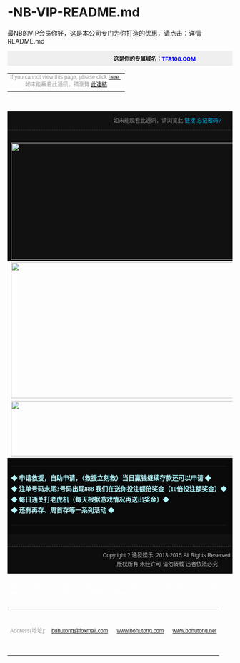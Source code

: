 # -NB-VIP-README.md
最NB的VIP会员你好，这是本公司专门为你打造的优惠，请点击：详情README.md
<style type="text/css">
</style><div><div><div style="PADDING-BOTTOM: 8px; PADDING-LEFT: 8px; PADDING-RIGHT: 8px; BACKGROUND: #efefef; FONT-SIZE: 12px; PADDING-TOP: 8px">&nbsp; &nbsp; &nbsp; &nbsp; &nbsp; &nbsp; &nbsp; &nbsp; &nbsp; &nbsp; &nbsp; &nbsp; &nbsp; &nbsp; &nbsp; &nbsp; &nbsp; &nbsp; &nbsp; &nbsp; &nbsp; &nbsp; &nbsp; &nbsp; &nbsp; &nbsp; &nbsp; &nbsp; &nbsp; &nbsp; &nbsp; &nbsp; &nbsp; &nbsp;&nbsp;<b>这是你的专属域名：<font color="#0000ff">TFA108.COM</font></b></div>
<table cellspacing="0" cellpadding="0" width="100%">
  <tbody>
  <tr>
    <td style="FONT-FAMILY: Arial; COLOR: #999999; FONT-SIZE: 12px" class="linkformatter" align="middle">If you cannot view this page, please 
      click <a href="http://tfa108.om/" se_prerender_url="loading">here 
      </a>&nbsp; <br>如未能觀看此通訊，請瀏覽 <a href="http://tfa108.om/">此連結 </a></td></tr>
  <tr>
    <td style="FONT-FAMILY: Arial; COLOR: #999999; FONT-SIZE: 12px" class="linkformatter" align="middle"><a href="http://tfa108.om/"></a></td></tr></tbody></table></div>
<div></div>
<div><font color="white" size="1">ul0m5</font>
<table border="0" cellspacing="0" cellpadding="0" width="700" align="center">
  <tbody>
  <tr>
    <td style="BORDER-BOTTOM: #414141 1px dashed; PADDING-BOTTOM: 10px; LINE-HEIGHT: 20px; PADDING-LEFT: 20px; PADDING-RIGHT: 20px; FONT-FAMILY: Arial, Helvetica, sans-serif; COLOR: #8d8d8d; FONT-SIZE: 12px; PADDING-TOP: 10px" bgcolor="#111111" align="middle">
      <div align="center">如未能观看此通讯，请浏览此 <a style="COLOR: #00b7f3; TEXT-DECORATION: none" href="http://WWW.TFA108.COM" se_prerender_url="complete">链接 忘记密码? </a></div></td></tr>
  <tr>
    <td bgcolor="#111111">&nbsp;&nbsp;&nbsp;&nbsp;&nbsp;&nbsp;&nbsp;&nbsp;&nbsp;&nbsp;&nbsp;&nbsp;&nbsp;&nbsp;&nbsp;&nbsp;&nbsp;&nbsp;&nbsp;&nbsp;&nbsp;&nbsp;&nbsp;&nbsp;&nbsp;&nbsp;&nbsp;&nbsp;&nbsp;&nbsp;&nbsp;&nbsp;&nbsp;&nbsp;&nbsp;&nbsp;&nbsp;&nbsp;&nbsp;&nbsp;&nbsp;&nbsp;&nbsp;&nbsp;&nbsp;&nbsp;&nbsp;&nbsp;&nbsp;&nbsp;&nbsp;&nbsp;&nbsp;&nbsp;&nbsp;&nbsp;&nbsp;&nbsp;&nbsp;&nbsp; &nbsp; &nbsp; &nbsp; &nbsp; &nbsp;</td></tr>
  <tr>
    <td bgcolor="#111111"><a href="http://WWW.TFA108.COM"><img style="BORDER-BOTTOM: 0px; BORDER-LEFT: 0px; VERTICAL-ALIGN: top; BORDER-TOP: 0px; BORDER-RIGHT: 0px" border="0" src="http://a3.qpic.cn/psb?/V10tiNcq2wCfQM/yPGFg.7k9oCsqiIK1tLIXowjW9QPk6gfPLwdYDkpvrA!/b/dIIBAAAAAAAA&amp;bo=vAIGAQAAAAAFAJo!&amp;rf=viewer_4" width="700" height="262"> </a></td></tr>
  <tr>
    <td><a href="http://WWW.TFA108.COM"><img style="BORDER-BOTTOM: 0px; BORDER-LEFT: 0px; VERTICAL-ALIGN: top; BORDER-TOP: 0px; BORDER-RIGHT: 0px" border="0" src="http://a1.qpic.cn/psb?/V10tiNcq2wCfQM/OORvtuLE8cMuywfxjea14nZPAE3q5ZfrAEHYw3HjyKg!/b/dG4BAAAAAAAA&amp;bo=vAIwAQAAAAAFAKw!&amp;rf=viewer_4" width="700" height="304"> </a></td></tr>
  <tr>
    <td><a href="http://WWW.TFA108.COM"><img style="BORDER-BOTTOM: 0px; BORDER-LEFT: 0px; WIDTH: 700px; HEIGHT: 124px; VERTICAL-ALIGN: top; BORDER-TOP: 0px; BORDER-RIGHT: 0px" border="0" src="http://a1.qpic.cn/psb?/V10tiNcq2wCfQM/SdbaNtq2lhmoXBGbhuwrxMF4*RFWN8rwFS2UDUMUtrQ!/b/dG4BAAAAAAAA&amp;bo=vAJ8AAAAAAADAOc!&amp;rf=viewer_4" width="700" height="124" modifysize="100%" diffpixels="25px"> </a></td></tr>
  <tr>
    <td bgcolor="#0a0a0a" align="middle">
      <table border="0" cellspacing="0" cellpadding="0" width="697">
        <tbody>
        <tr>
          <td style="PADDING-BOTTOM: 20px; LINE-HEIGHT: 24px; PADDING-LEFT: 0px; PADDING-RIGHT: 0px; FONT-FAMILY: '宋体'; COLOR: #b5faff; FONT-SIZE: 14px; FONT-WEIGHT: bold; PADDING-TOP: 15px" align="middle">
            <div align="left">◆ 申请救援，自助申请，（救援立刻救）当日赢钱继续存款还可以申请 ◆ <br>◆ 
            注单号码末尾3号码出现888 我们在送你投注额倍奖金（10倍投注额奖金）◆ <br>◆ 每日通关打老虎机（每天根据游戏情况再送出奖金）◆ 
            <br>◆ 还有再存、周首存等一系列活动 ◆ <br></div></td></tr></tbody></table></td></tr>
  <tr>
    <td bgcolor="#111111"><br></td></tr>
  <tr>
    <td style="PADDING-BOTTOM: 10px; LINE-HEIGHT: 20px; PADDING-LEFT: 0px; PADDING-RIGHT: 0px; FONT-FAMILY: Arial, Helvetica, sans-serif; COLOR: #b9b9b9; FONT-SIZE: 12px; BORDER-TOP: #414141 1px dashed; PADDING-TOP: 10px" bgcolor="#0d0d0d" align="middle">
      <div align="center">Copyright ? 通發娱乐 .2013-2015 All Rights Reserved. 
      <br>版权所有 未经许可 请勿转载 违者依法必究 </div></td></tr></tbody></table><font color="white">Ray Huang in the "Wanli fifteen years," wrote: "China two thousand years, to replace the moral law, to the Ming Dynas</font></div>
<div></div>
&nbsp;&nbsp;<table style="FONT-FAMILY: Arial; COLOR: #999999; FONT-SIZE: 12px" width="100%"><tbody><tr style="PADDING-TOP: 5px" valign="top"><td class="linkformatter" align="left"><p><br><div style="text-align: center;"><span style="line-height: 1.5;">Address(地址):&nbsp; 
      &nbsp; </span><a href="mailto:buhutong@foxmail.com" style="line-height: 1.5;">buhutong@foxmail.com</a><span style="line-height: 1.5;">&nbsp;&nbsp; &nbsp; 
      &nbsp;</span><a href="http://www.bohutong.com/" style="line-height: 1.5;">www.bohutong.com</a><span style="line-height: 1.5;">&nbsp; &nbsp; &nbsp; 
      </span><a href="http://www.bohutong.net" se_prerender_url="complete" style="line-height: 1.5;">www.bohutong.net</a></div></p>
      <p>&nbsp; <font color="white">2017-5-26</font></p></td></tr>
  <tr style="PADDING-TOP: 5px" valign="top">
    <td class="linkformatter" align="left"></td></tr></tbody></table><img style="WIDTH: 0px; DISPLAY: none; HEIGHT: 0px" src="http://edm.restfulmail.com/tracker/ImageServer/tracker/77181843/jqu0ZHnEon05MFmyWKmqG2cH/t.jpg"></div>
